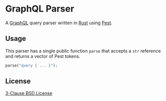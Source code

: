 # GraphQL Parser

A [GraphQL](http://graphql.org) query parser written in [Rust](https://www.rust-lang.org) using [Pest](https://github.com/pest-parser/pest).

## Usage

This parser has a single public function `parse` that accepts a `str` reference and returns a vector of Pest tokens.

```rust
parse("query { ... }");
```

## License

[3-Clause BSD License](LICENSE)
